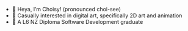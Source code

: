 - 👋 Heya, I’m Choisy!
(pronounced choi-see)
- 👀 Casually interested in digital art, specifically 2D art and animation
- 🌱 A L6 NZ Diploma Software Development graduate

<!--- 💞️ I’m looking to collaborate on ...
- 📫 How to reach me ...--->

<!---
@cho-ocicat/cho-ocicat is a ✨ special ✨ repository because its `README.md` (this file) appears on your GitHub profile.
You can click the Preview link to take a look at your changes.
--->
